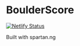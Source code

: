 # BoulderScore

[![Netlify Status](https://api.netlify.com/api/v1/badges/a6255bb7-7f1b-4007-8afd-02de5480cf2c/deploy-status)](https://app.netlify.com/sites/boulder-score-v2/deploys)

Built with spartan.ng
